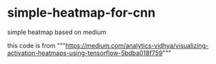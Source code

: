 # simple-heatmap-for-cnn
simple heatmap based on medium 

this code is from """https://medium.com/analytics-vidhya/visualizing-activation-heatmaps-using-tensorflow-5bdba018f759"""
